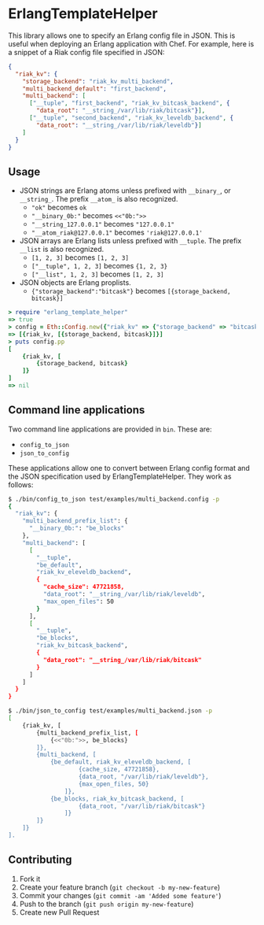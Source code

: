 # ErlangTemplateHelper

This library allows one to specify an Erlang config file in JSON. This is useful 
when deploying an Erlang application with Chef. For example, here is a snippet 
of a Riak config file specified in JSON:

```json
{
  "riak_kv": {
    "storage_backend": "riak_kv_multi_backend",
    "multi_backend_default": "first_backend",
    "multi_backend": [
      ["__tuple", "first_backend", "riak_kv_bitcask_backend", {
        "data_root": "__string_/var/lib/riak/bitcask"}],
      ["__tuple", "second_backend", "riak_kv_leveldb_backend", {
        "data_root": "__string_/var/lib/riak/leveldb"}]
    ]
  }
}
```

## Usage

* JSON strings are Erlang atoms unless prefixed with `__binary_`, or 
  `__string_`. The prefix `__atom_` is also recognized.
  * `"ok"` becomes `ok`
  * `"__binary_0b:"` becomes `<<"0b:">>`
  * `"__string_127.0.0.1"` becomes `"127.0.0.1"`
  * `"__atom_riak@127.0.0.1"` becomes `'riak@127.0.0.1'`
* JSON arrays are Erlang lists unless prefixed with `__tuple`. The prefix 
  `__list` is also recognized.
  * `[1, 2, 3]` becomes `[1, 2, 3]`
  * `["__tuple", 1, 2, 3]` becomes `{1, 2, 3}`
  * `["__list", 1, 2, 3]` becomes `[1, 2, 3]`
* JSON objects are Erlang proplists.
  * `{"storage_backend":"bitcask"}` becomes `[{storage_backend, bitcask}]`

```ruby
> require "erlang_template_helper"
=> true
> config = Eth::Config.new({"riak_kv" => {"storage_backend" => "bitcask"}})
=> [{riak_kv, [{storage_backend, bitcask}]}]
> puts config.pp
[
	{riak_kv, [
		{storage_backend, bitcask}
	]}
]
=> nil
```

## Command line applications

Two command line applications are provided in `bin`. These are:

* `config_to_json`
* `json_to_config`

These applications allow one to convert between Erlang config format and the 
JSON specification used by ErlangTemplateHelper. They work as follows:

```bash
$ ./bin/config_to_json test/examples/multi_backend.config -p
{
  "riak_kv": {
    "multi_backend_prefix_list": {
      "__binary_0b:": "be_blocks"
    },
    "multi_backend": [
      [
        "__tuple",
        "be_default",
        "riak_kv_eleveldb_backend",
        {
          "cache_size": 47721858,
          "data_root": "__string_/var/lib/riak/leveldb",
          "max_open_files": 50
        }
      ],
      [
        "__tuple",
        "be_blocks",
        "riak_kv_bitcask_backend",
        {
          "data_root": "__string_/var/lib/riak/bitcask"
        }
      ]
    ]
  }
}
```

```bash
$ ./bin/json_to_config test/examples/multi_backend.json -p  
[
	{riak_kv, [
		{multi_backend_prefix_list, [
			{<<"0b:">>, be_blocks}
		]}, 
		{multi_backend, [
			{be_default, riak_kv_eleveldb_backend, [
					{cache_size, 47721858}, 
					{data_root, "/var/lib/riak/leveldb"}, 
					{max_open_files, 50}
				]}, 
			{be_blocks, riak_kv_bitcask_backend, [
					{data_root, "/var/lib/riak/bitcask"}
				]}
		]}
	]}
].
```

## Contributing

1. Fork it
2. Create your feature branch (`git checkout -b my-new-feature`)
3. Commit your changes (`git commit -am 'Added some feature'`)
4. Push to the branch (`git push origin my-new-feature`)
5. Create new Pull Request
